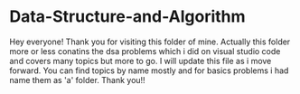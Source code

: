 # Data-Structure-and-Algorithm
Hey everyone! Thank you for visiting this folder of mine. Actually this folder more or less conatins the dsa problems which i did on visual studio code and covers many topics but more to go. I will update this file as i move forward. You can find topics by name mostly and for basics problems i had name them as 'a' folder.
Thank you!!

